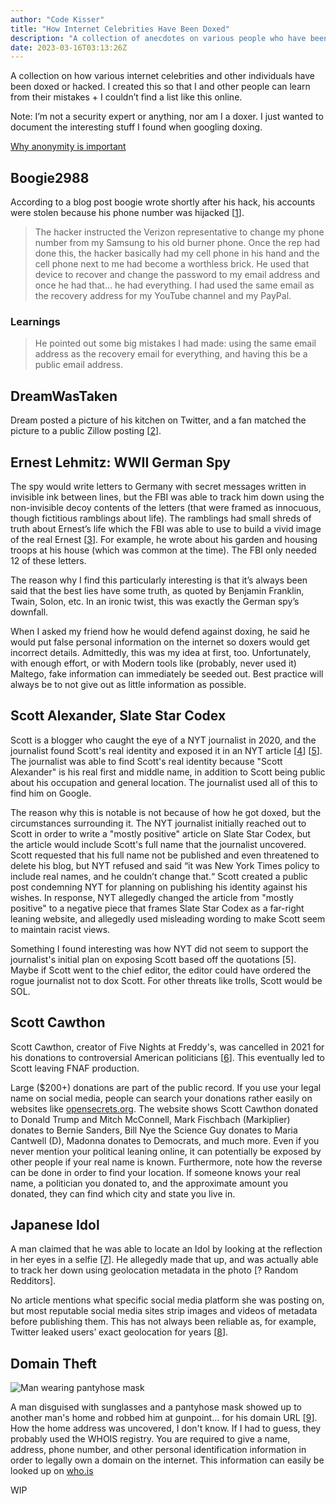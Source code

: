 ```yaml
---
author: "Code Kisser"
title: "How Internet Celebrities Have Been Doxed"
description: "A collection of anecdotes on various people who have been doxed and how exactly they got doxed."
date: 2023-03-16T03:13:26Z
---
```


A collection on how various internet celebrities and other individuals have been
doxed or hacked.  <!--more--> I created this so that I and other people can
learn from their mistakes + I couldn’t find a list like this online.

Note: I’m not a security expert or anything, nor am I a doxer. I just wanted to
document the interesting stuff I found when googling doxing.

[Why anonymity is important](https://news.ycombinator.com/item?id=31763782)

## Boogie2988

According to a blog post boogie wrote shortly after his hack, his accounts were
stolen because his phone number was hijacked
[[1](https://medium.com/internet-creators-guild/getting-hacked-as-an-internet-creator-982d03637e86)].

> The hacker instructed the Verizon representative to change my phone number
from my Samsung to his old burner phone. Once the rep had done this, the hacker
basically had my cell phone in his hand and the cell phone next to me had become
a worthless brick. He used that device to recover and change the password to my
email address and once he had that… he had everything. I had used the same email
as the recovery address for my YouTube channel and my PayPal.

### Learnings

> He pointed out some big mistakes I had made: using the same email address as
the recovery email for everything, and having this be a public email address.

## DreamWasTaken

Dream posted a picture of his kitchen on Twitter, and a fan matched the picture
to a public Zillow posting
[[2](https://screenrant.com/minecraft-dream-doxxed-face-reveal-speedrun-cheat-controversy/)].

## Ernest Lehmitz: WWII German Spy

The spy would write letters to Germany with secret messages written in invisible
ink between lines, but the FBI was able to track him down using the
non-invisible decoy contents of the letters (that were framed as innocuous,
though fictitious ramblings about life). The ramblings had small shreds of truth
about Ernest’s life which the FBI was able to use to build a vivid image of the
real Ernest
[[3](https://www.silive.com/news/2018/07/staten_island_wwii_espionage_c.html)].
For example, he wrote about his garden and housing troops at his house (which
was common at the time). The FBI only needed 12 of these letters.

The reason why I find this particularly interesting is that it’s always been
said that the best lies have some truth, as quoted by Benjamin Franklin, Twain,
Solon, etc. In an ironic twist, this was exactly the German spy’s downfall.

When I asked my friend how he would defend against doxing, he said he would put
false personal information on the internet so doxers would get incorrect
details. Admittedly, this was my idea at first, too. Unfortunately, with enough
effort, or with Modern tools like (probably, never used it) Maltego, fake
information can immediately be seeded out. Best practice will always be to not
give out as little information as possible.

## Scott Alexander, Slate Star Codex

Scott is a blogger who caught the eye of a NYT journalist in 2020, and the
journalist found Scott's real identity and exposed it in an NYT article
[[4](https://slatestarcodex.com/2020/06/22/nyt-is-threatening-my-safety-by-revealing-my-real-name-so-i-am-deleting-the-blog/)]
[[5](https://www.nationalreview.com/news/what-a-nyt-reporters-doxxing-threat-says-about-the-papers-standards/)].
The journalist was able to find Scott's real identity because "Scott Alexander"
is his real first and middle name, in addition to Scott being public about his
occupation and general location. The journalist used all of this to find him on
Google.

The reason why this is notable is not because of how he got doxed, but the
circumstances surrounding it. The NYT journalist initially reached out to Scott
in order to write a "mostly positive" article on Slate Star Codex, but the
article would include Scott's full name that the journalist uncovered. Scott
requested that his full name not be published and even threatened to delete his
blog, but NYT refused and said “it was New York Times policy to include real
names, and he couldn’t change that.“ Scott created a public post condemning NYT
for planning on publishing his identity against his wishes. In response, NYT
allegedly changed the article from "mostly positive" to a negative piece that
frames Slate Star Codex as a far-right leaning website, and allegedly used
misleading wording to make Scott seem to maintain racist views.

Something I found interesting was how NYT did not seem to support the
journalist's initial plan on exposing Scott based off the quotations [5]. Maybe
if Scott went to the chief editor, the editor could have ordered the rogue
journalist not to dox Scott. For other threats like trolls, Scott would be SOL.

## Scott Cawthon

Scott Cawthon, creator of Five Nights at Freddy's, was cancelled in 2021 for his
donations to controversial American politicians
[[6](https://www.forbes.com/sites/erikkain/2021/06/18/five-nights-at-freddys-controversy-scott-cawthon-republican-donald-trump-lgbtq-backlash/?sh=10a1d1aa6f8a)].
This eventually led to Scott leaving FNAF production.

Large ($200+) donations are part of the public record. If you use your legal
name on social media, people can search your donations rather easily on websites
like [opensecrets.org](https://www.opensecrets.org/donor-lookup). The website
shows Scott Cawthon donated to Donald Trump and Mitch McConnell, Mark Fischbach
(Markiplier) donates to Bernie Sanders, Bill Nye the Science Guy donates to
Maria Cantwell (D), Madonna donates to Democrats, and much more.  Even if you
never mention your political leaning online, it can potentially be exposed by
other people if your real name is known. Furthermore, note how the reverse can
be done in order to find your location. If someone knows your real name, a
politician you donated to, and the approximate amount you donated, they can find
which city and state you live in.

## Japanese Idol

A man claimed that he was able to locate an Idol by looking at the reflection in
her eyes in a selfie [[7](https://www.bbc.com/news/world-asia-50000234)]. He
allegedly made that up, and was actually able to track her down using
geolocation metadata in the photo [? Random Redditors].

No article mentions what specific social media platform she was posting on, but
most reputable social media sites strip images and videos of metadata before
publishing them. This has not always been reliable as, for example, Twitter
leaked users’ exact geolocation for years
[[8](https://www.wired.com/story/twitter-location-data-gps-privacy/)].

## Domain Theft

![Man wearing pantyhose
mask](https://media.istockphoto.com/id/469958369/photo/dangerous-man.jpg?s=612x612&w=0&k=20&c=4wsAfucv2ssPpJUPtj_rw6SMJAQKC5Y0zU_MBCGliNw=)

A man disguised with sunglasses and a pantyhose mask showed up to another man's
home and robbed him at gunpoint... for his domain URL
[[9](https://www.theverge.com/2019/12/9/21003858/instagram-polo-rossi-lorathio-adams-ii-sentenced-14-years-domain-name-state-snaps)].
How the home address was uncovered, I don't know. If I had to guess, they
probably used the WHOIS registry. You are required to give a name, address,
phone number, and other personal identification information in order to legally
own a domain on the internet. This information can easily be looked up on
[who.is](https://who.is/)

WIP
